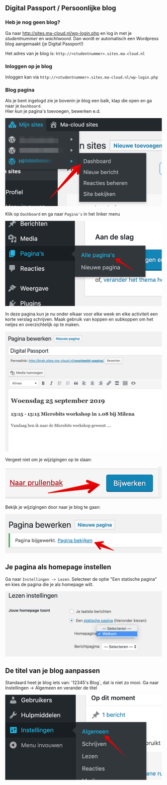 ## Digital Passport / Persoonlijke blog

### Heb je nog geen blog?
Ga naar http://sites.ma-cloud.nl/wp-login.php en log in met je *studentnummer* en *wachtwoord*. Dan wordt er automatisch een Wordpress blog aangemaakt (je Digital Passport!)
  
Het adres van je blog is: `http://<studentnummer>.sites.ma-cloud.nl`

### Inloggen op je blog
Inloggen kan via `http://<studentnummer>.sites.ma-cloud.nl/wp-login.php`

### Blog pagina
Als je bent ingelogd zie je bovenin je blog een balk, klap die open en ga naar je `Dashboard`.  
Hier kun je pagina's toevoegen, bewerken e.d.

![Wordpress Dashboard](docs/images/menu-dashboard.png)

Klik op `Dashboard` en ga naar `Pagina's` in het linker menu

![Pagina's](docs/images/menu-paginas-01.png)

In deze pagina kun je nu onder elkaar voor elke week en elke activiteit een korte verslag schrijven.
Maak gebruik van koppen en subkoppen om het netjes en overzichtelijk op te maken.

![Pagina bewerken](docs/images/page-editor-01.png)

Vergeet niet om je wijzigingen op te slaan:

![Opslaan](docs/images/save.png)

Bekijk je wijzigingen door naar je blog te gaan:

![Bekijk](docs/images/view-page.png)


## Je pagina als homepage instellen

Ga naar `Instellingen -> Lezen`. Selecteer de optie "Een statische pagina" en kies de pagina die je als homepage wilt.

![Homepage instellen](docs/images/homepage-kiezen.png) 

## De titel van je blog aanpassen
Standaard heet je blog iets van: '12345's Blog`, dat is niet zo mooi.
Ga naar Instellingen -> Algemeen  en verander de titel

![Blog titel](docs/images/blog-titel.png) 